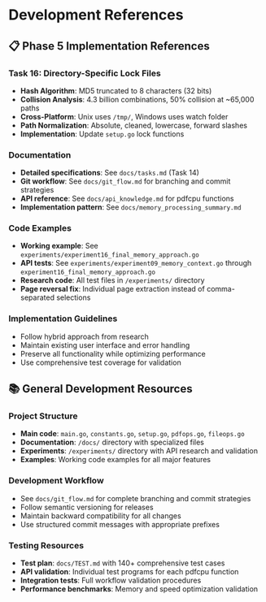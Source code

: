 # Development References

## 📋 Phase 5 Implementation References

### Task 16: Directory-Specific Lock Files
- **Hash Algorithm**: MD5 truncated to 8 characters (32 bits)
- **Collision Analysis**: 4.3 billion combinations, 50% collision at ~65,000 paths
- **Cross-Platform**: Unix uses `/tmp/`, Windows uses watch folder
- **Path Normalization**: Absolute, cleaned, lowercase, forward slashes
- **Implementation**: Update `setup.go` lock functions

### Documentation
- **Detailed specifications**: See `docs/tasks.md` (Task 14)
- **Git workflow**: See `docs/git_flow.md` for branching and commit strategies
- **API reference**: See `docs/api_knowledge.md` for pdfcpu functions
- **Implementation pattern**: See `docs/memory_processing_summary.md`

### Code Examples
- **Working example**: See `experiments/experiment16_final_memory_approach.go`
- **API tests**: See `experiments/experiment09_memory_context.go` through `experiment16_final_memory_approach.go`
- **Research code**: All test files in `/experiments/` directory
- **Page reversal fix**: Individual page extraction instead of comma-separated selections

### Implementation Guidelines
- Follow hybrid approach from research
- Maintain existing user interface and error handling
- Preserve all functionality while optimizing performance
- Use comprehensive test coverage for validation

## 📚 General Development Resources

### Project Structure
- **Main code**: `main.go`, `constants.go`, `setup.go`, `pdfops.go`, `fileops.go`
- **Documentation**: `/docs/` directory with specialized files
- **Experiments**: `/experiments/` directory with API research and validation
- **Examples**: Working code examples for all major features

### Development Workflow
- See `docs/git_flow.md` for complete branching and commit strategies
- Follow semantic versioning for releases
- Maintain backward compatibility for all changes
- Use structured commit messages with appropriate prefixes

### Testing Resources
- **Test plan**: `docs/TEST.md` with 140+ comprehensive test cases
- **API validation**: Individual test programs for each pdfcpu function
- **Integration tests**: Full workflow validation procedures
- **Performance benchmarks**: Memory and speed optimization validation
